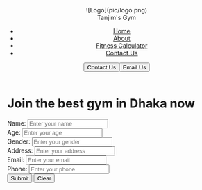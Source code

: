 <header class="header">

<div class="Left">![Logo](pic/logo.png)

<div>Tanjim's Gym</div>

</div>

<div class="Mid">

*   [Home](#)
*   [About](#)
*   [Fitness Calculator](#)
*   [Contact Us](#)

</div>

<div class="Right"><button class="btn">Contact Us</button><button class="btn">Email Us</button></div>

</header>

<div class="container">

# Join the best gym in Dhaka now

<form action="form1.php" class="f1">

<div class="input"><label for="Nm">Name:</label> <input type="text" name="Ne" id="Ne" placeholder="Enter your name"></div>

<div class="input"><label for="Ae">Age:</label> <input type="text" name="Ae" id="Ae" placeholder="Enter your age"></div>

<div class="input"><label for="Gr">Gender:</label> <input type="text" name="Gr" id="Gr" placeholder="Enter your gender"></div>

<div class="input"><label for="As">Address:</label> <input type="text" name="As" id="As" placeholder="Enter your address"></div>

<div class="input"><label for="El">Email:</label> <input type="email" name="El" id="El" placeholder="Enter your email"></div>

<div class="input"><label for="Pe">Phone:</label> <input type="number" name="Pe" id="Pe" placeholder="Enter your phone"></div>

<div class="submit"><input type="submit" value="Submit" class="btn"> <input type="reset" value="Clear" class="btn"></div>

</form>

</div>